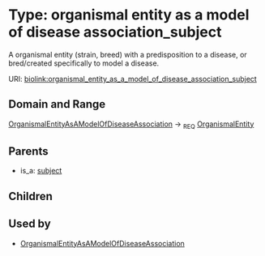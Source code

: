 
# Type: organismal entity as a model of disease association_subject


A organismal entity (strain, breed) with a predisposition to a disease, or bred/created specifically to model a disease.

URI: [biolink:organismal_entity_as_a_model_of_disease_association_subject](https://w3id.org/biolink/vocab/organismal_entity_as_a_model_of_disease_association_subject)


## Domain and Range

[OrganismalEntityAsAModelOfDiseaseAssociation](OrganismalEntityAsAModelOfDiseaseAssociation.md) ->  <sub>REQ</sub> [OrganismalEntity](OrganismalEntity.md)

## Parents

 *  is_a: [subject](subject.md)

## Children


## Used by

 * [OrganismalEntityAsAModelOfDiseaseAssociation](OrganismalEntityAsAModelOfDiseaseAssociation.md)

